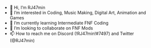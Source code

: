 - 👋 Hi, I’m RJ47min
- 👀 I’m interested in Coding, Music Making, Digital Art, Animation and Games
- 🌱 I’m currently learning Intermediate FNF Coding
- 💞️ I’m looking to collaborate on FNF Mods
- 📫 How to reach me on Discord (!RJ47min!#7497) and Twitter (@RJ47min)

<!---
RJGaming-coder/RJGaming-coder is a ✨ special ✨ repository because its `README.md` (this file) appears on your GitHub profile.
You can click the Preview link to take a look at your changes.
--->
